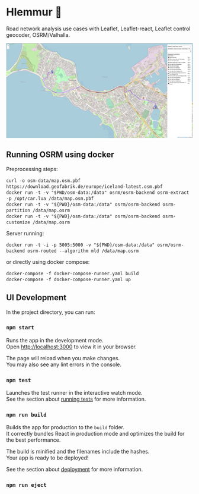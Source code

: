 # Hlemmur 🚌
Road network analysis use cases with Leaflet, Leaflet-react, Leaflet control geocoder, OSRM/Valhalla.

![](img/iceland_example.png)

## Running OSRM using docker
Preprocessing steps:
```
curl -o osm-data/map.osm.pbf https://download.geofabrik.de/europe/iceland-latest.osm.pbf
docker run -t -v "$PWD/osm-data:/data" osrm/osrm-backend osrm-extract -p /opt/car.lua /data/map.osm.pbf
docker run -t -v "${PWD}/osm-data:/data" osrm/osrm-backend osrm-partition /data/map.osrm
docker run -t -v "${PWD}/osm-data:/data" osrm/osrm-backend osrm-customize /data/map.osrm
```

Server running:
```
docker run -t -i -p 5005:5000 -v "${PWD}/osm-data:/data" osrm/osrm-backend osrm-routed --algorithm mld /data/map.osrm
```

or directly using docker compose:
```
docker-compose -f docker-compose-runner.yaml build
docker-compose -f docker-compose-runner.yaml up
```

## UI Development

In the project directory, you can run:

### `npm start`

Runs the app in the development mode.\
Open [http://localhost:3000](http://localhost:3000) to view it in your browser.

The page will reload when you make changes.\
You may also see any lint errors in the console.

### `npm test`

Launches the test runner in the interactive watch mode.\
See the section about [running tests](https://facebook.github.io/create-react-app/docs/running-tests) for more information.

### `npm run build`

Builds the app for production to the `build` folder.\
It correctly bundles React in production mode and optimizes the build for the best performance.

The build is minified and the filenames include the hashes.\
Your app is ready to be deployed!

See the section about [deployment](https://facebook.github.io/create-react-app/docs/deployment) for more information.

### `npm run eject`

